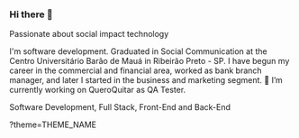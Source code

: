 ### Hi there 👋

Passionate about social impact technology

I'm software development. Graduated in Social Communication at the Centro Universitário Barão de Mauá in Ribeirão Preto - SP. I have begun my career in the commercial and financial area, worked as bank branch manager, and later I started in the business and marketing segment.
🔭 I’m currently working on QueroQuitar as QA Tester.


Software Development, Full Stack, Front-End and Back-End

?theme=THEME_NAME

